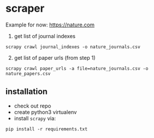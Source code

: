 # scraper

Example for now: https://nature.com

1. get list of journal indexes

`scrapy crawl journal_indexes -o nature_journals.csv`

2. get list of paper urls (from step 1)

`scrapy crawl paper_urls -a file=nature_journals.csv -o nature_papers.csv`

## installation

- check out repo
- create python3 virtualenv
- install `scrapy` via:

`pip install -r requirements.txt`
